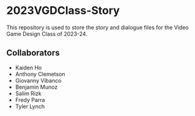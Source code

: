 # 2023VGDClass-Story
This repository is used to store the story and dialogue files for the Video Game Design Class of 2023-24.

## Collaborators
- Kaiden Ho
- Anthony Clemetson
- Giovanny Vibanco
- Benjamin Munoz
- Salim Rizk
- Fredy Parra
- Tyler Lynch